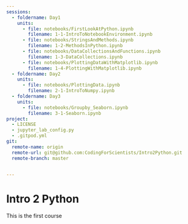 ```yaml
---
sessions:
  - foldername: Day1
    units:
      - file: notebooks/FirstLookAtPython.ipynb
        filename: 1-1-IntroToNotebookEnvironment.ipynb
      - file: notebooks/StringsAndMethods.ipynb
        filename: 1-2-MethodsInPython.ipynb        
      - file: notebooks/DataCollectionsAndFunctions.ipynb
        filename: 1-3-DataCollections.ipynb
      - file: notebooks/PlottingDataWithMatplotlib.ipynb
        filename: 1-4-PlottingWithMatplotlib.ipynb
  - foldername: Day2
    units:
      - file: notebooks/PlottingData.ipynb
        filename: 2-1-IntroToNumpy.ipynb
  - foldername: Day3
    units:
      - file: notebooks/Groupby_Seaborn.ipynb
        filename: 3-1-Seaborn.ipynb
project:
  - LICENSE
  - jupyter_lab_config.py
  - .gitpod.yml
git:
  remote-name: origin
  remote-url: git@github.com:CodingForScientists/Intro2Python.git
  remote-branch: master
  

---
```



# Intro 2 Python

This is the first course